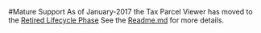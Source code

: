 #Mature Support
As of January-2017 the Tax Parcel Viewer has moved to the [Retired Lifecycle Phase](http://links.esri.com/Support/ProductLifeCycle) 
See the [Readme.md](https://github.com/Esri/tax-parcel-viewer/blob/master/README.md) for more details.
